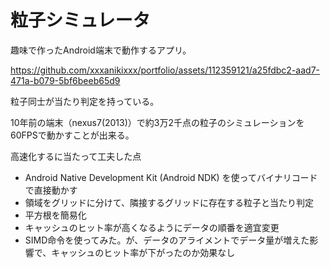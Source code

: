 # 粒子シミュレータ
趣味で作ったAndroid端末で動作するアプリ。




https://github.com/xxxanikixxx/portfolio/assets/112359121/a25fdbc2-aad7-471a-b079-5bf6beeb65d9




粒子同士が当たり判定を持っている。

10年前の端末（nexus7(2013)）で約3万2千点の粒子のシミュレーションを60FPSで動かすことが出来る。

高速化するに当たって工夫した点
 - Android Native Development Kit (Android NDK) を使ってバイナリコードで直接動かす
 - 領域をグリッドに分けて、隣接するグリッドに存在する粒子と当たり判定
 - 平方根を簡易化
 - キャッシュのヒット率が高くなるようにデータの順番を適宜変更
 - SIMD命令を使ってみた。が、データのアライメントでデータ量が増えた影響で、キャッシュのヒット率が下がったのか効果なし
